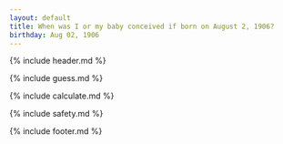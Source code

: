```yaml
---
layout: default
title: When was I or my baby conceived if born on August 2, 1906?
birthday: Aug 02, 1906
---
```


{% include header.md %}

{% include guess.md %}

{% include calculate.md %}

{% include safety.md %}

{% include footer.md %}



